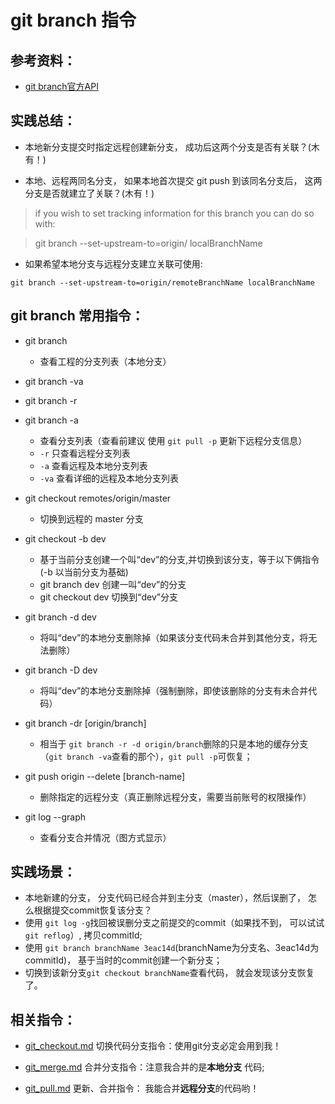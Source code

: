 # git branch 指令

## 参考资料：
* [git branch官方API](https://git-scm.com/docs/git-branch)

## 实践总结：
* 本地新分支提交时指定远程创建新分支， 成功后这两个分支是否有关联？(木有！)

* 本地、远程两同名分支， 如果本地首次提交 git push 到该同名分支后， 这两分支是否就建立了关联？(木有！)

> if you wish to set tracking information for this branch you can do so with:

> git branch --set-upstream-to=origin/<branch> localBranchName

* 如果希望本地分支与远程分支建立关联可使用:
```
git branch --set-upstream-to=origin/remoteBranchName localBranchName

```

## git branch 常用指令：
* git branch
	* 查看工程的分支列表（本地分支）

* git branch -va
* git branch -r
* git branch -a
	* 查看分支列表（查看前建议 使用 `git pull -p` 更新下远程分支信息）
	* `-r` 只查看远程分支列表
	* `-a` 查看远程及本地分支列表
	* `-va` 查看详细的远程及本地分支列表

* git checkout  remotes/origin/master
	* 切换到远程的 master 分支

* git checkout -b dev
	* 基于当前分支创建一个叫“dev”的分支,并切换到该分支，等于以下俩指令(-b 以当前分支为基础)
	* git branch dev   创建一叫“dev”的分支
	* git checkout dev  切换到“dev”分支

* git branch -d dev
	* 将叫“dev”的本地分支删除掉（如果该分支代码未合并到其他分支，将无法删除）

* git branch -D dev
	* 将叫“dev”的本地分支删除掉（强制删除，即使该删除的分支有未合并代码）

* git branch -dr [origin/branch]
  * 相当于 `git branch -r -d origin/branch`删除的只是本地的缓存分支（`git branch -va`查看的那个），`git pull -p`可恢复；

* git push origin --delete [branch-name]
 	* 删除指定的远程分支（真正删除远程分支，需要当前账号的权限操作）

* git log --graph  
	* 查看分支合并情况（图方式显示）

## 实践场景：
* 本地新建的分支， 分支代码已经合并到主分支（master），然后误删了， 怎么根据提交commit恢复该分支？
* 使用 `git log -g`找回被误删分支之前提交的commit（如果找不到， 可以试试`git reflog`）, 拷贝commitId;
* 使用 `git branch branchName 3eac14d`(branchName为分支名、3eac14d为 commitId)， 基于当时的commit创建一个新分支；
* 切换到该新分支`git checkout branchName`查看代码， 就会发现该分支恢复了。

## 相关指令：
* [git_checkout.md](https://github.com/wteam-xq/testGit/blob/master/learn_log/git_checkout.md)  切换代码分支指令：使用git分支必定会用到我！

* [git_merge.md](https://github.com/wteam-xq/testGit/blob/master/learn_log/git_merge.md) 合并分支指令：注意我合并的是**本地分支** 代码;

* [git_pull.md](https://github.com/wteam-xq/testGit/blob/master/learn_log/git_pull.md) 更新、合并指令： 我能合并**远程分支**的代码哟！
